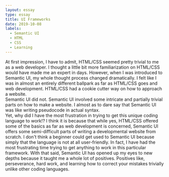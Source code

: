 ```yaml
---
layout: essay
type: essay
title: UI Frameworks
date: 2019-10-08
labels:
  - Semantic UI
  - HTML
  - CSS
  - Learning
---
```

  
  At first impression, I have to admit, HTML/CSS seemed pretty trivial to me as a web developer.  I thought a little bit more familiarization on
  HTML/CSS would have made me an expert in days.  However, when I was introduced to Semantic UI, my whole thought process changed dramatically.  I felt 
  like I was in almost an entirely different ballpark as far as HTML/CSS goes and web development.  HTML/CSS had a cookie cutter way on how to approach a website.  
  Semantic UI did not.  Semantic UI involved some intricate and partially trivial parts on how to make a website.  I almost as to dare say that Semantic UI was like writing pseudocode in actual syntax.  
  Yet, why did I have the most frustration in trying to get this unique coding language to work!?  I think it is because that while yes, HTML/CSS offered some of the basics as far as web development is concerned, Semantic UI offers some semi-difficult parts of writing a developmental website from scratch.  I don't think a beginner could get used to Semantic UI because 
  simply that the language is not at all user-friendly.  In fact, I have had the most frustrating time trying to get anything to work in this particular framework.  With that said, Semantic UI has opened up my eyes to new depths because it taught me a whole lot of positives.  Positives like, perseverance, hard work, and learning how to correct your mistakes trivially unlike other coding languages.
